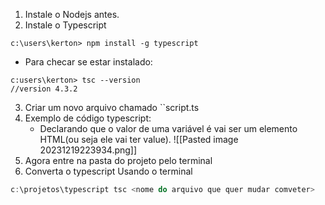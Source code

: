 1.  Instale o Nodejs antes.
2. Instale o Typescript
```shell
c:\users\kerton> npm install -g typescript
```
- Para checar se estar instalado:
```shell
c:users\kerton> tsc --version
//version 4.3.2
```
3. Criar um novo arquivo chamado ``script.ts
4. Exemplo de código typescript:
	- Declarando que o valor de uma variável é vai ser um elemento HTML(ou seja ele vai ter value).
![[Pasted image 20231219223934.png]]
5. Agora entre na pasta do projeto pelo terminal
6. Converta o typescript Usando o terminal
```typescript
c:\projetos\typescript tsc <nome do arquivo que quer mudar comveter>
```


